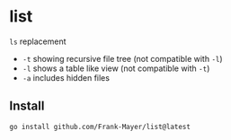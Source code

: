 # list

`ls` replacement

- `-t` showing recursive file tree (not compatible with `-l`)
- `-l` shows a table like view (not compatible with `-t`)
- `-a` includes hidden files

## Install

```bash
go install github.com/Frank-Mayer/list@latest
```
